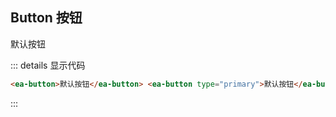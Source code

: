 ## Button 按钮

<mo-button type="1"></mo-button>

<mo-button type="2">默认按钮</mo-button>

::: details 显示代码

```html
<ea-button>默认按钮</ea-button> <ea-button type="primary">默认按钮</ea-button>
```

:::
